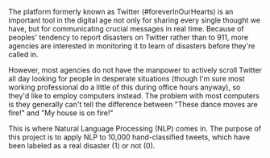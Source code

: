 
The platform formerly known as Twitter (#foreverInOurHearts) is an important tool in the digital age not only for sharing every single thought we have, but for communicating crucial messages in real time. Because of peoples' tendency to report disasters on Twitter rather than to 911, more agencies are interested in monitoring it to learn of disasters before they're called in.

However, most agencies do not have the manpower to actively scroll Twitter all day looking for people in desperate situations (though I'm sure most working professional do a little of this during office hours anyway), so they'd like to employ computers instead. The problem with most computers is they generally can't tell the difference between "These dance moves are fire!" and "My house is on fire!"

This is where Natural Language Processing (NLP) comes in. The purpose of this project is to apply NLP to 10,000 hand-classified tweets, which have been labeled as a real disaster (1) or not (0).
